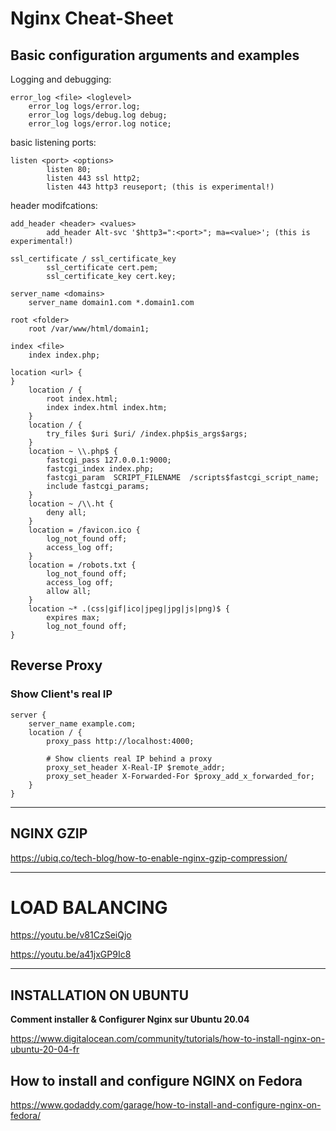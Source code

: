 # Nginx Cheat-Sheet

## Basic configuration arguments and examples

Logging and debugging:

```nginx
error_log <file> <loglevel>
    error_log logs/error.log;
    error_log logs/debug.log debug;
    error_log logs/error.log notice;
```

basic listening ports:

```nginx
listen <port> <options>
        listen 80;
        listen 443 ssl http2;
        listen 443 http3 reuseport; (this is experimental!)
```

header modifcations:
```nginx
add_header <header> <values>
        add_header Alt-svc '$http3=":<port>"; ma=<value>'; (this is experimental!)

ssl_certificate / ssl_certificate_key
        ssl_certificate cert.pem;
        ssl_certificate_key cert.key;

server_name <domains>
    server_name domain1.com *.domain1.com

root <folder>
    root /var/www/html/domain1;

index <file>
    index index.php;

location <url> {
}
    location / {
        root index.html;
        index index.html index.htm;
    }
    location / {
        try_files $uri $uri/ /index.php$is_args$args;
    }
    location ~ \\.php$ {
        fastcgi_pass 127.0.0.1:9000;
        fastcgi_index index.php;
        fastcgi_param  SCRIPT_FILENAME  /scripts$fastcgi_script_name;
        include fastcgi_params;
    }
    location ~ /\\.ht {
        deny all;
    }
    location = /favicon.ico {
        log_not_found off;
        access_log off;
    }
    location = /robots.txt {
        log_not_found off;
        access_log off;
        allow all;
    }
    location ~* .(css|gif|ico|jpeg|jpg|js|png)$ {
        expires max;
        log_not_found off;
}
```
## Reverse Proxy
### Show Client's real IP
```nginx
server {
	server_name example.com;
	location / { 
		proxy_pass http://localhost:4000;
		
		# Show clients real IP behind a proxy
		proxy_set_header X-Real-IP $remote_addr;
		proxy_set_header X-Forwarded-For $proxy_add_x_forwarded_for;
	}
}
```

___
## **NGINX GZIP**

https://ubiq.co/tech-blog/how-to-enable-nginx-gzip-compression/
___
# LOAD BALANCING
https://youtu.be/v81CzSeiQjo

https://youtu.be/a41jxGP9Ic8


___

## INSTALLATION ON UBUNTU

**Comment installer & Configurer Nginx sur Ubuntu 20.04**

https://www.digitalocean.com/community/tutorials/how-to-install-nginx-on-ubuntu-20-04-fr


## **How to install and configure NGINX on Fedora**

https://www.godaddy.com/garage/how-to-install-and-configure-nginx-on-fedora/